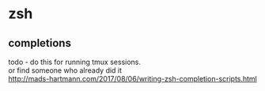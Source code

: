 # zsh

## completions

todo - do this for running tmux sessions.  
or find someone who already did it  
http://mads-hartmann.com/2017/08/06/writing-zsh-completion-scripts.html
